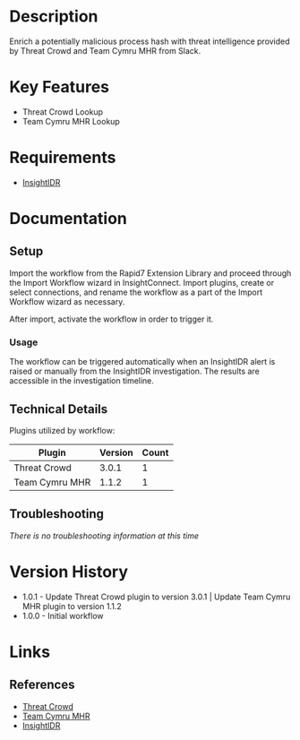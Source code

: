 # Description

Enrich a potentially malicious process hash with threat intelligence provided by Threat Crowd and Team Cymru MHR from Slack.

# Key Features

* Threat Crowd Lookup
* Team Cymru MHR Lookup

# Requirements

* [InsightIDR](https://www.rapid7.com/products/insightidr/)

# Documentation

## Setup

Import the workflow from the Rapid7 Extension Library and proceed through the Import Workflow wizard in InsightConnect. Import plugins, create or select connections, and rename the workflow as a part of the Import Workflow wizard as necessary.

After import, activate the workflow in order to trigger it.

### Usage

The workflow can be triggered automatically when an InsightIDR alert is raised or manually from the InsightIDR investigation.
The results are accessible in the investigation timeline.

## Technical Details

Plugins utilized by workflow:

|Plugin|Version|Count|
|----|----|--------|
|Threat Crowd|3.0.1|1|
|Team Cymru MHR|1.1.2|1|

## Troubleshooting

_There is no troubleshooting information at this time_

# Version History

* 1.0.1 - Update Threat Crowd plugin to version 3.0.1 | Update Team Cymru MHR plugin to version 1.1.2
* 1.0.0 - Initial workflow

# Links

## References

* [Threat Crowd](https://www.threatcrowd.org/)
* [Team Cymru MHR](https://team-cymru.com/community-services/mhr/)
* [InsightIDR](https://www.rapid7.com/products/insightidr/)
